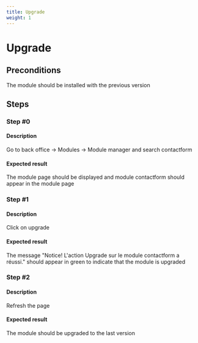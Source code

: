 ```yaml
---
title: Upgrade
weight: 1
---
```


# Upgrade

## Preconditions

The module should be installed with the previous version
## Steps
### Step #0
#### Description
Go to back office -> Modules -> Module manager and search contactform


#### Expected result
The module page should be displayed and module contactform should appear in the module page
### Step #1
#### Description
Click on upgrade
#### Expected result
The message "Notice!
L'action Upgrade sur le module contactform a réussi." should appear in green to indicate that the module is upgraded
### Step #2
#### Description
Refresh the page
#### Expected result
The module should be upgraded to the last version
